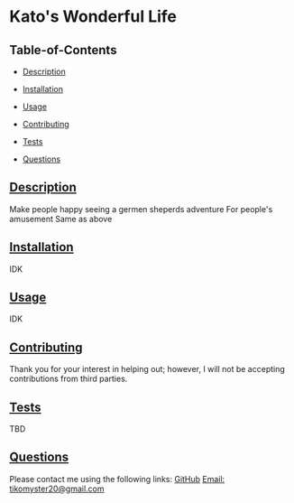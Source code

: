 
  # Kato's Wonderful Life
  
   
  ## Table-of-Contents
  * [Description](#description)
  * [Installation](#installation)
  * [Usage](#usage)
   
  * [Contributing](#contributing)
  * [Tests](#tests)
  * [Questions](#questions)
  
  ## [Description](#table-of-contents)
  Make people happy seeing a germen sheperds adventure
  For people's amusement
  Same as above
  ## [Installation](#table-of-contents)
  IDK
  ## [Usage](#table-of-contents)
  IDK
  

   
  ## [Contributing](#table-of-contents)
  
  
  Thank you for your interest in helping out; however, I will not be accepting contributions from third parties.
    
  ## [Tests](#table-of-contents)
  TBD
  ## [Questions](#table-of-contents)
  Please contact me using the following links:
  [GitHub](https://github.com/TikoMyster)
  [Email: tikomyster20@gmail.com](mailto:tikomyster20@gmail.com)

